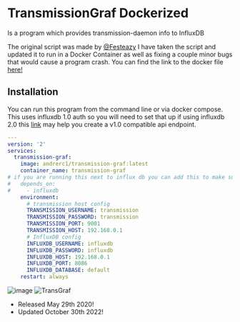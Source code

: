 # TransmissionGraf Dockerized
Is a program which provides transmission-daemon info to InfluxDB  

The original script was made by [@Festeazy](https://github.com/Festeazy/TransmissionGraf) I have taken the script and updated it to run in a Docker Container as well as fixing a couple minor bugs that would cause a program crash. You can find the link to the docker file [here!](https://hub.docker.com/repository/docker/andrerc1/transmission-graf)

## Installation
You can run this program from the command line or via docker compose.
This uses influxdb 1.0 auth so you will need to set that up if using influxdb 2.0 this [link](https://docs.influxdata.com/influxdb/cloud/reference/cli/influx/v1/auth/create/) may help you create a v1.0 compatible api endpoint.
```yml
---
version: '2'
services:
  transmission-graf:
    image: andrerc1/transmission-graf:latest
    container_name: transmission-graf
# if you are running this next to influx db you can add this to make sure that this service only starts when influx has already started.
#   depends_on:
#     - influxdb
    environment:
      # transmission host config
      TRANSMISSION_USERNAME: transmission
      TRANSMISSION_PASSWORD: transmission
      TRANSMISSION_PORT: 9001
      TRANSMISSION_HOST: 192.168.0.1
      # InfluxDB config
      INFLUXDB_USERNAME: influxdb
      INFLUXDB_PASSWORD: influxdb
      INFLUXDB_HOST: 192.168.0.1
      INFLUXDB_PORT: 8086
      INFLUXDB_DATABASE: default
    restart: always
```

![image](https://user-images.githubusercontent.com/65983438/82976070-c4e44000-9fa3-11ea-862a-5003606e5fc5.png)
![TransGraf](https://user-images.githubusercontent.com/65983438/83154918-4c29d480-a0c6-11ea-9278-03c4e04c6c86.png)


- Released May 29th 2020! 
- Updated October 30th 2022! 

